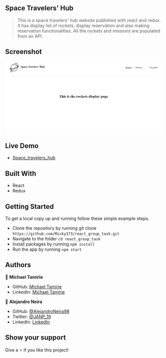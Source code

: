 ## Space Travelers' Hub

> This is a space travelers' hub website published with react and redux. It has display list of rockets, display reservation and also making reservation functionalities. All the rockets and missions are populated from an API.

## Screenshot

![screenshot](/src/images/screenShot.PNG)

## Live Demo

- [Space_travelers_hub](https://exquisite-squirrel-f8cae3.netlify.app/)

## Built With

- React
- Redux

## Getting Started

To get a local copy up and running follow these simple example steps.

- Clone the repository by running git clone `https://github.com/Micky373/react_group_task.git`
- Navigate to the folder `cd react_group_task`
- Install packages by running `npm install`
- Run the app by running `npm start`

## Authors

👤 **Michael Tamirie**

- GitHub: [Michael Tamirie](https://github.com/Micky373)
- LinkedIn: [Michael Tamirie](https://www.linkedin.com/in/michael-tamirie-288a331ab)

👤 **Alejandro Neira**

- GitHub: [@AlejandroNeira98](https://github.com/AlejandroNeira98)
- Twitter: [@JANP_19](https://twitter.com/JANP_19)
- LinkedIn: [LinkedIn](https://www.linkedin.com/in/alejandro-neira-0b45b6226/)

## Show your support

Give a ⭐ if you like this project!
